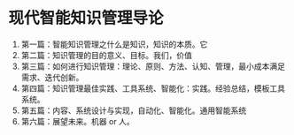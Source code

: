 # 现代智能知识管理导论

1. 第一篇：智能知识管理之什么是知识，知识的本质。它
2. 第二篇：知识管理的目的意义、目标。我们，价值
3. 第三篇：如何进行知识管理：理论、原则、方法、认知、管理，最小成本满足需求、迭代创新。
4. 第四篇：知识管理最佳实践、工具系统、智能化：实践。经验总结，模板工具系统。
5. 第五篇：内容、系统设计与实现，自动化、智能化。通用智能系统
6. 第六篇：展望未来。机器 or 人。

